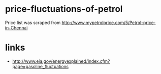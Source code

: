 # price-fluctuations-of-petrol

  Price list was scraped from http://www.mypetrolprice.com/5/Petrol-price-in-Chennai

# links

* http://www.eia.gov/energyexplained/index.cfm?page=gasoline_fluctuations
